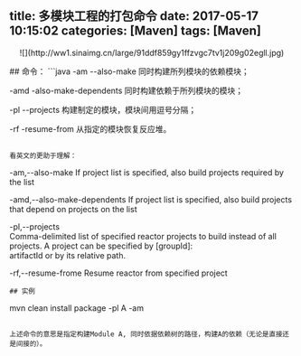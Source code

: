 title: 多模块工程的打包命令
date: 2017-05-17 10:15:02
categories: [Maven]
tags: [Maven]
------------
<p align="center">
![](http://ww1.sinaimg.cn/large/91ddf859gy1ffzvgc7tv1j209g02egll.jpg)
</p>
## 命令：
```java
-am --also-make 同时构建所列模块的依赖模块；

-amd -also-make-dependents 同时构建依赖于所列模块的模块；

-pl --projects <arg> 构建制定的模块，模块间用逗号分隔；

-rf -resume-from <arg> 从指定的模块恢复反应堆。
```

看英文的更助于理解：
```
-am,--also-make	
 	If project list is specified, also build projects required by the list

-amd,--also-make-dependents	
	If project list is specified, also build projects that depend on projects on the list

-pl,--projects <arg>	
	Comma-delimited list of specified reactor projects to build instead of all projects.
	A project can be specified by [groupId]:	
 		artifactId or by its relative path.

-rf,--resume-frome <arg>
 	Resume reactor from specified project
```
## 实例
```
mvn clean install package -pl A -am
```

上述命令的意思是指定构建Module A, 同时依据依赖树的路径，构建A的依赖（无论是直接还是间接的）。
